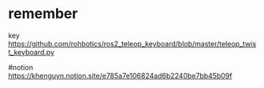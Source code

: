 # remember
key
https://github.com/rohbotics/ros2_teleop_keyboard/blob/master/teleop_twist_keyboard.py


#notion
https://khenguyn.notion.site/e785a7e106824ad6b2240be7bb45b09f
